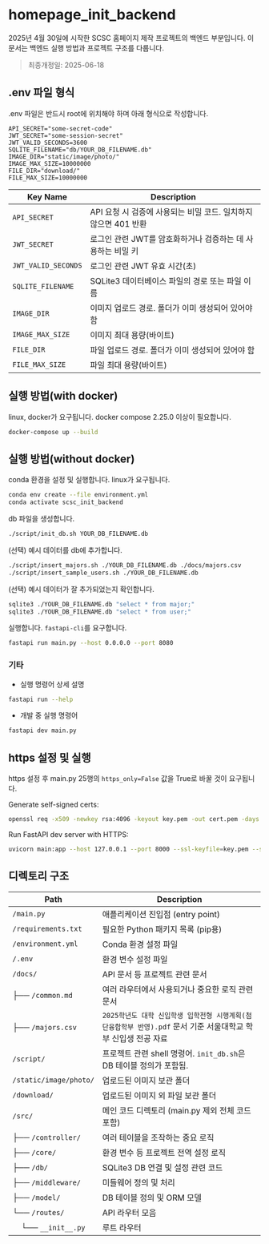 # homepage_init_backend

2025년 4월 30일에 시작한 SCSC 홈페이지 제작 프로젝트의 백엔드 부분입니다. 이 문서는 백엔드 실행 방법과 프로젝트 구조를 다룹니다.

> 최종개정일: 2025-06-18  

## .env 파일 형식

.env 파일은 반드시 root에 위치해야 하며 아래 형식으로 작성합니다. 

```env
API_SECRET="some-secret-code"
JWT_SECRET="some-session-secret"
JWT_VALID_SECONDS=3600
SQLITE_FILENAME="db/YOUR_DB_FILENAME.db"
IMAGE_DIR="static/image/photo/"
IMAGE_MAX_SIZE=10000000
FILE_DIR="download/"
FILE_MAX_SIZE=10000000
```

| Key Name           | Description                                                      |
|--------------------|------------------------------------------------------------------|
| `API_SECRET`       | API 요청 시 검증에 사용되는 비밀 코드. 일치하지 않으면 401 반환  |
| `JWT_SECRET`       | 로그인 관련 JWT를 암호화하거나 검증하는 데 사용하는 비밀 키          |
| `JWT_VALID_SECONDS` | 로그인 관련 JWT 유효 시간(초)          |
| `SQLITE_FILENAME`  | SQLite3 데이터베이스 파일의 경로 또는 파일 이름                  |
| `IMAGE_DIR`        | 이미지 업로드 경로. 폴더가 이미 생성되어 있어야 함 |
| `IMAGE_MAX_SIZE`   | 이미지 최대 용량(바이트) |
| `FILE_DIR`        | 파일 업로드 경로. 폴더가 이미 생성되어 있어야 함 |
| `FILE_MAX_SIZE`   | 파일 최대 용량(바이트) |

## 실행 방법(with docker)

linux, docker가 요구됩니다. docker compose 2.25.0 이상이 필요합니다. 
```bash
docker-compose up --build
```

## 실행 방법(without docker)

conda 환경을 설정 및 실행합니다. linux가 요구됩니다.

```bash
conda env create --file environment.yml
conda activate scsc_init_backend
```

db 파일을 생성합니다.
```bash
./script/init_db.sh YOUR_DB_FILENAME.db
```

(선택) 예시 데이터를 db에 추가합니다. 
```bash
./script/insert_majors.sh ./YOUR_DB_FILENAME.db ./docs/majors.csv
./script/insert_sample_users.sh ./YOUR_DB_FILENAME.db
```

(선택) 예시 데이터가 잘 추가되었는지 확인합니다. 
```bash
sqlite3 ./YOUR_DB_FILENAME.db "select * from major;"
sqlite3 ./YOUR_DB_FILENAME.db "select * from user;"
```

실행합니다. `fastapi-cli`를 요구합니다.
```bash
fastapi run main.py --host 0.0.0.0 --port 8080
```

### 기타

- 실행 명령어 상세 설명

```bash
fastapi run --help
```

- 개발 중 실행 명령어

```bash
fastapi dev main.py
```

## https 설정 및 실행

https 설정 후 main.py 25행의 `https_only=False` 값을 True로 바꿀 것이 요구됩니다.

Generate self-signed certs:
```bash
openssl req -x509 -newkey rsa:4096 -keyout key.pem -out cert.pem -days 365 -nodes
```

Run FastAPI dev server with HTTPS:
```bash
uvicorn main:app --host 127.0.0.1 --port 8000 --ssl-keyfile=key.pem --ssl-certfile=cert.pem
```

## 디렉토리 구조

| Path                | Description |
|---------------------|-------------|
| `/main.py`          | 애플리케이션 진입점 (entry point) |
| `/requirements.txt` | 필요한 Python 패키지 목록 (pip용) |
| `/environment.yml`  | Conda 환경 설정 파일 |
| `/.env`             | 환경 변수 설정 파일 |
| `/docs/`            | API 문서 등 프로젝트 관련 문서 |
| ├── `/common.md`    | 여러 라우터에서 사용되거나 중요한 로직 관련 문서 |
| ├── `/majors.csv`   | `2025학년도 대학 신입학생 입학전형 시행계획(첨단융합학부 반영).pdf` 문서 기준 서울대학교 학부 신입생 전공 자료 |
| `/script/`          | 프로젝트 관련 shell 명령어. `init_db.sh`은 DB 테이블 정의가 포함됨. |
| `/static/image/photo/` | 업로드된 이미지 보관 폴더 |
| `/download/`        | 업로드된 이미지 외 파일 보관 폴더 |
| `/src/`             | 메인 코드 디렉토리 (main.py 제외 전체 코드 포함) |
| ├── `/controller/`  | 여러 테이블을 조작하는 중요 로직 |
| ├── `/core/`        | 환경 변수 등 프로젝트 전역 설정 로직 |
| ├── `/db/`          | SQLite3 DB 연결 및 설정 관련 코드 |
| ├── `/middleware/`  | 미들웨어 정의 및 처리 |
| ├── `/model/`       | DB 테이블 정의 및 ORM 모델 |
| └── `/routes/`      | API 라우터 모음 |
| &nbsp;&nbsp;&nbsp;&nbsp;└── `__init__.py` | 루트 라우터 |
